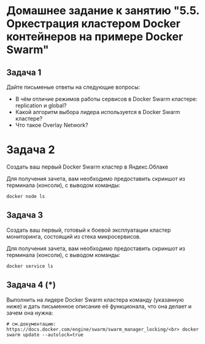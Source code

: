 # Домашнее задание к занятию "5.5. Оркестрация кластером Docker контейнеров на примере Docker Swarm"

## Задача 1
Дайте письменые ответы на следующие вопросы:

+ В чём отличие режимов работы сервисов в Docker Swarm кластере: replication и global?
+ Какой алгоритм выбора лидера используется в Docker Swarm кластере?
+ Что такое Overlay Network?


# Задача 2

Создать ваш первый Docker Swarm кластер в Яндекс.Облаке

Для получения зачета, вам необходимо предоставить скриншот из терминала (консоли), с выводом команды:

`docker node ls`

## Задача 3

Создать ваш первый, готовый к боевой эксплуатации кластер мониторинга, состоящий из стека микросервисов.

Для получения зачета, вам необходимо предоставить скриншот из терминала (консоли), с выводом команды:

`docker service ls`



## Задача 4 (*)

Выполнить на лидере Docker Swarm кластера команду (указанную ниже) и дать письменное описание её функционала, что она делает и зачем она нужна:

`# см.документацию: https://docs.docker.com/engine/swarm/swarm_manager_locking/<br>
docker swarm update --autolock=true`




